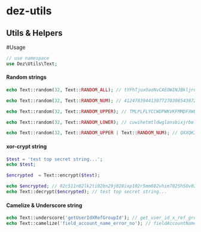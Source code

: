 # dez-utils
## Utils &amp; Helpers

#Usage

```php
// use namespace
use Dez\Utils\Text;
```

#### Random strings
```php
echo Text::random(32, Text::RANDOM_ALL); // tYFhTjuxOaoNvCAEOWINJBkljrudQnhV

echo Text::random(32, Text::RANDOM_NUM); // 41247839441307727030854307274812

echo Text::random(32, Text::RANDOM_UPPER); // TMLPLFLYCCWDPWKVKFMMDFXWEZBABXYC

echo Text::random(32, Text::RANDOM_LOWER); // cuwihetmtldwglansbixjrbelvzzmqxa

echo Text::random(32, Text::RANDOM_UPPER | Text::RANDOM_NUM); // QXXQK3ZS9XT166FWG80JKWPP0MIL9JKZ
```

#### xor-crypt string

```php
$test = 'test top secret string...';
echo $test;

$encrypted  = Text::encrypt($test);

echo $encrypted; // 02c511n02lk2ti02bn29j028ixp102r5mm602vhim702ShSOv02Pl2G900007ed
echo Text::decrypt($encrypted); // test top secret string...
```

#### Camelize & Underscore string

```php
echo Text::underscore('getUserIdXRefGroupId'); // get_user_id_x_ref_group_id
echo Text::camelize('field_account_name_error_no'); // fieldAccountNameErrorNo
```